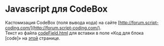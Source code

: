 # Javascript для CodeBox
Кастомизация CodeBox (поля вывода кода) на сайте [http://forum.script-coding.com/](http://forum.script-coding.com/).  
Текст из файла [codeField.html](https://github.com/jollycoder/JsForCodeBox/blob/master/codeField.html) для вставки в поле
«Код для блока [code]» на [этой](http://forum.script-coding.com/profile.php?section=identity&id=24515) странице.
